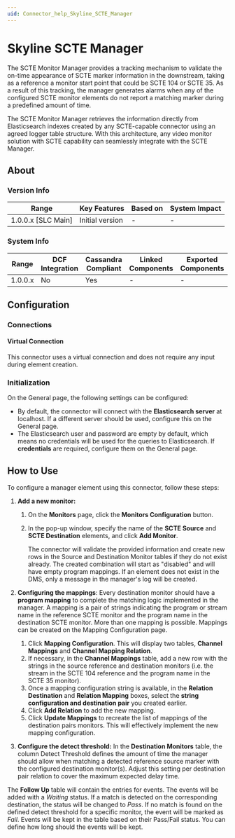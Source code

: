 ```yaml
---
uid: Connector_help_Skyline_SCTE_Manager
---
```


# Skyline SCTE Manager

The SCTE Monitor Manager provides a tracking mechanism to validate the on-time appearance of SCTE marker information in the downstream, taking as a reference a monitor start point that could be SCTE 104 or SCTE 35. As a result of this tracking, the manager generates alarms when any of the configured SCTE monitor elements do not report a matching marker during a predefined amount of time.

The SCTE Monitor Manager retrieves the information directly from Elasticsearch indexes created by any SCTE-capable connector using an agreed logger table structure. With this architecture, any video monitor solution with SCTE capability can seamlessly integrate with the SCTE Manager.

## About

### Version Info

| Range                | Key Features     | Based on     | System Impact     |
|----------------------|------------------|--------------|-------------------|
| 1.0.0.x \[SLC Main\] | Initial version  | \-           | \-                |

### System Info

| Range     | DCF Integration     | Cassandra Compliant     | Linked Components     | Exported Components     |
|-----------|---------------------|-------------------------|-----------------------|-------------------------|
| 1.0.0.x   | No                  | Yes                     | \-                    | \-                      |

## Configuration

### Connections

#### Virtual Connection

This connector uses a virtual connection and does not require any input during element creation.

### Initialization

On the General page, the following settings can be configured:

- By default, the connector will connect with the **Elasticsearch server** at localhost. If a different server should be used, configure this on the General page.
- The Elasticsearch user and password are empty by default, which means no credentials will be used for the queries to Elasticsearch. If **credentials** are required, configure them on the General page.

## How to Use

To configure a manager element using this connector, follow these steps:

1. **Add a new monitor:**

   1. On the **Monitors** page, click the **Monitors Configuration** button.
   1. In the pop-up window, specify the name of the **SCTE Source** and **SCTE Destination** elements, and click **Add Monitor**.

      The connector will validate the provided information and create new rows in the Source and Destination Monitor tables if they do not exist already. The created combination will start as "disabled" and will have empty program mappings. If an element does not exist in the DMS, only a message in the manager's log will be created.

1. **Configuring the mappings**: Every destination monitor should have a **program mapping** to complete the matching logic implemented in the manager. A mapping is a pair of strings indicating the program or stream name in the reference SCTE monitor and the program name in the destination SCTE monitor. More than one mapping is possible. Mappings can be created on the Mapping Configuration page.

   1. Click **Mapping Configuration**. This will display two tables, **Channel Mappings** and **Channel Mapping Relation**.
   1. If necessary, in the **Channel Mappings** table, add a new row with the strings in the source reference and destination monitors (i.e. the stream in the SCTE 104 reference and the program name in the SCTE 35 monitor).
   1. Once a mapping configuration string is available, in the **Relation Destination** and **Relation Mapping** boxes, select the **string configuration and destination pair** you created earlier.
   1. Click **Add Relation** to add the new mapping.
   1. Click **Update Mappings** to recreate the list of mappings of the destination pairs monitors. This will effectively implement the new mapping configuration.

1. **Configure the detect threshold:** In the **Destination Monitors** table, the column Detect Threshold defines the amount of time the manager should allow when matching a detected reference source marker with the configured destination monitor(s). Adjust this setting per destination pair relation to cover the maximum expected delay time.

The **Follow Up** table will contain the entries for events. The events will be added with a *Waiting* status. If a match is detected on the corresponding destination, the status will be changed to *Pass*. If no match is found on the defined detect threshold for a specific monitor, the event will be marked as *Fail*. Events will be kept in the table based on their Pass/Fail status. You can define how long should the events will be kept.
